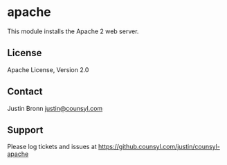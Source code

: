 apache
======

This module installs the Apache 2 web server.

License
-------

Apache License, Version 2.0

Contact
-------

Justin Bronn <justin@counsyl.com>

Support
-------

Please log tickets and issues at https://github.counsyl.com/justin/counsyl-apache
